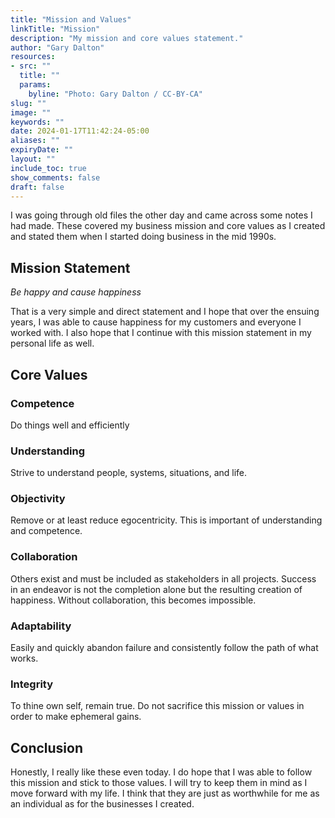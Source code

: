 ```yaml
---
title: "Mission and Values"
linkTitle: "Mission"
description: "My mission and core values statement."
author: "Gary Dalton"
resources:
- src: ""
  title: ""
  params:
    byline: "Photo: Gary Dalton / CC-BY-CA"
slug: ""
image: ""
keywords: ""
date: 2024-01-17T11:42:24-05:00
aliases: ""
expiryDate: ""
layout: ""
include_toc: true
show_comments: false
draft: false
---
```



I was going through old files the other day and came across some notes I had made. These covered my business mission and core values as I created and stated them when I started doing business in the mid 1990s.

## Mission Statement

_Be happy and cause happiness_

That is a very simple and direct statement and I hope that over the ensuing years, I was able to cause happiness for my customers and everyone I worked with. I also hope that I continue with this mission statement in my personal life as well.

## Core Values

### Competence

Do things well and efficiently

### Understanding

Strive to understand people, systems, situations, and life.

### Objectivity

Remove or at least reduce egocentricity. This is important of understanding and competence.

### Collaboration

Others exist and must be included as stakeholders in all projects. Success in an endeavor is not the completion alone but the resulting creation of happiness. Without collaboration, this becomes impossible.

### Adaptability

Easily and quickly abandon failure and consistently follow the path of what works.

### Integrity

To thine own self, remain true. Do not sacrifice this mission or values in order to make ephemeral gains.

## Conclusion

Honestly, I really like these even today. I do hope that I was able to follow this mission and stick to those values. I will try to keep them in mind as I move forward with my life. I think that they are just as worthwhile for me as an individual as for the businesses I created.